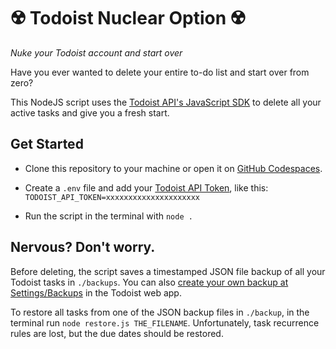 # ☢️ Todoist Nuclear Option ☢️

_Nuke your Todoist account and start over_

Have you ever wanted to delete your entire to-do list and start over from zero?

This NodeJS script uses the [Todoist API's JavaScript SDK](https://developer.todoist.com/rest/v2/#javascript-sdk) to delete all your active tasks and give you a fresh start.

## Get Started

- Clone this repository to your machine or open it on [GitHub Codespaces](https://curly-fortnight-gr5xj4wpgrq3v6qx.github.dev).

- Create a `.env` file and add your [Todoist API Token](https://todoist.com/help/articles/find-your-api-token-Jpzx9IIlB), like this:
  `TODOIST_API_TOKEN=xxxxxxxxxxxxxxxxxxxxx`

- Run the script in the terminal with `node .`

## Nervous? Don't worry.

Before deleting, the script saves a timestamped JSON file backup of all your Todoist tasks in `./backups`. You can also [create your own backup at Settings/Backups](https://app.todoist.com/app/settings/backups) in the Todoist web app.

To restore all tasks from one of the JSON backup files in `./backup`, in the terminal run `node restore.js THE_FILENAME`. Unfortunately, task recurrence rules are lost, but the due dates should be restored.
